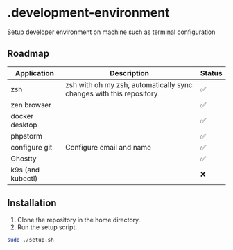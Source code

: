 # .development-environment

Setup developer environment on machine such as terminal configuration

## Roadmap

| Application       | Description                                                         | Status |
|-------------------|---------------------------------------------------------------------|--------|
| zsh               | zsh with oh my zsh, automatically sync changes with this repository | ✅      |
| zen browser       |                                                                     | ✅      |
| docker desktop    |                                                                     | ✅      |
| phpstorm          |                                                                     | ✅      |
| configure git     | Configure email and name                                            | ✅      |
| Ghostty           |                                                                     | ✅      |
| k9s (and kubectl) |                                                                     | ❌      |

## Installation

1. Clone the repository in the home directory.
2. Run the setup script.

```bash
sudo ./setup.sh
```
